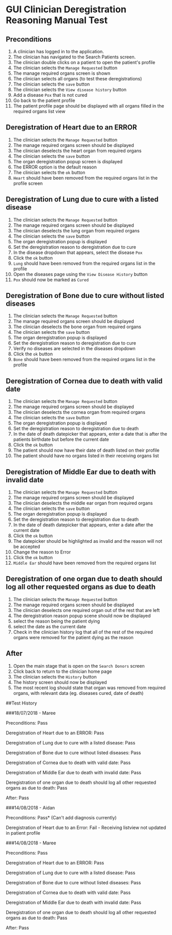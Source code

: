 # GUI Clinician Deregistration Reasoning Manual Test

## Preconditions
1. A clinician has logged in to the application.
2. The clinician has navigated to the Search Patients screen.
3. The clinician double clicks on a patient to open the patient's profile
4. The clinician selects the `Manage Requested` button
5. The manage required organs screen is shown
6. The clinician selects all organs (to test these deregistrations)
7. The clinician selects the `save` button 
8. The clinician selects the `View disease history` button
9. Add a disease `Pox` that is not cured
10. Go back to the patient profile
11. The patient profile page should be displayed with all organs filled in the required organs list view

## Deregistration of Heart due to an ERROR
1. The clinician selects the `Manage Requested` button
2. The manage required organs screen should be displayed
3. The clinician deselects the heart organ from required organs
4. The clinician selects the `save` button
5. The organ deregistration popup screen is displayed
6. The ERROR option is the default reason
7. The clinician selects the `ok` button
8. `Heart` should have been removed from the required organs list in the profile screen


## Deregistration of Lung due to cure with a listed disease
1. The clinician selects the `Manage Requested` button
2. The manage required organs screen should be displayed
3. The clinician deselects the lung organ from required organs
4. The clinician selects the `save` button
5. The organ deregistration popup is displayed
6. Set the deregistration reason to deregistration due to cure
7. In the disease dropdown that appears, select the disease `Pox`
8. Click the `ok` button
9. `Lung` should have been removed from the required organs list in the profile
10. Open the diseases page using the `View Disease History` button
11. `Pox` should now be marked as `Cured`

## Deregistration of Bone due to cure without listed diseases
1. The clinician selects the `Manage Requested` button
2. The manage required organs screen should be displayed
3. The clinician deselects the bone organ from required organs
4. The clinician selects the `save` button
5. The organ deregistration popup is displayed
6. Set the deregistration reason to deregistration due to cure
7. Verify no diseases are selected in the diseases dropdown
8. Click the `ok` button
9. `Bone` should have been removed from the required organs list in the profile

## Deregistration of Cornea due to death with valid date
1. The clinician selects the `Manage Requested` button
2. The manage required organs screen should be displayed
3. The clinician deselects the cornea organ from required organs
4. The clinician selects the `save` button
5. The organ deregistration popup is displayed
6. Set the deregistration reason to deregistration due to death
7. In the date of death datepicker that appears, enter a date that is after the patients birthdate but before the current date
8. Click the `ok` button
9. The patient should now have their date of death listed on their profile
10. The patient should have no organs listed in their receiving organs list

## Deregistration of Middle Ear due to death with invalid date
1. The clinician selects the `Manage Requested` button
2. The manage required organs screen should be displayed
3. The clinician deselects the middle ear organ from required organs
4. The clinician selects the `save` button
5. The organ deregistration popup is displayed
6. Set the deregistration reason to deregistration due to death
7. In the date of death datepicker that appears, enter a date after the current date
8. Click the `ok` button
9. The datepicker should be highlighted as invalid and the reason will not be accepted
10. Change the reason to Error
11. Click the `ok` button
12. `Middle Ear` should have been removed from the required organs list

## Deregistration of one organ due to death should log all other requested organs as due to death
1. The clinician selects the `Manage Requested` button
2. The manage required organs screen should be displayed
3. The clinician deselects one required organ out of the rest that are left
4. The deregistration reason popup scene should now be displayed
5. select the reason being the patient dying
6. select the date as the current date
7. Check in the clinician history log that all of the rest of the required organs were removed for the patient dying as the reason

## After
1. Open the main stage that is open on the `Search Donors` screen
2. Click back to return to the clinician home page
3. The clinician selects the `History` button
4. The history screen should now be displayed
5. The most recent log should state that organ was removed from required organs, with relevant data (eg. diseases cured, date of death)

##Test History

###18/07/2018 - Maree

Preconditions: Pass

Deregistration of Heart due to an ERROR: Pass

Deregistration of Lung due to cure with a listed disease: Pass

Deregistration of Bone due to cure without listed diseases: Pass

Deregistration of Cornea due to death with valid date: Pass

Deregistration of Middle Ear due to death with invalid date: Pass

Deregistration of one organ due to death should log all other requested organs as due to death: Pass

After: Pass

###14/08/2018 - Aidan

Preconditions: Pass* (Can't add diagnosis currently)

Deregistration of Heart due to an Error: Fail - Receiving listview not updated in patient profile

###14/08/2018 - Maree

Preconditions: Pass

Deregistration of Heart due to an ERROR: Pass

Deregistration of Lung due to cure with a listed disease: Pass

Deregistration of Bone due to cure without listed diseases: Pass

Deregistration of Cornea due to death with valid date: Pass

Deregistration of Middle Ear due to death with invalid date: Pass

Deregistration of one organ due to death should log all other requested organs as due to death: Pass

After: Pass